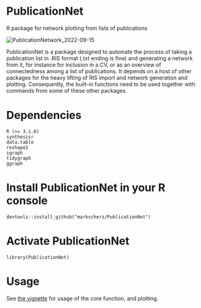 # PublicationNet
R package for network plotting from lists of publications

![PublicationNetwork_2022-09-15](https://github.com/user-attachments/assets/6df8ee78-aebb-4572-9237-b966ce1b933f)

PublicationNet is a package designed to automate the process of taking a publication list in .RIS format (.txt ending is fine) and generating a network from it, for instance for inclusion in a CV, or as an overview of connectedness among a list of publications. It depends on a host of other packages for the heavy lifting of RIS import and network generation and plotting. Consequently, the built-in functions need to be used together with commands from some of these other packages.

# Dependencies
```
R (>= 3.1.0)
synthesisr
data.table
reshape2
igraph
tidygraph
ggraph
```
# Install PublicationNet in your R console
`devtools::install_github("markscherz/PublicationNet")`

# Activate PublicationNet
`library(PublicationNet)`

# Usage
See [the vignette](vignettes/Usage.md) for usage of the core function, and plotting.
